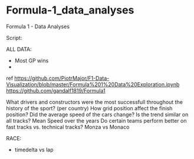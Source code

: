 # Formula-1_data_analyses
Formula 1 - Data Analyses




Script:


ALL DATA:

  * Most GP wins
  *
  
ref
https://github.com/PiotrMajor/F1-Data-Visualization/blob/master/Formula%201%20Data%20Exploration.ipynb
https://github.com/gandalf1819/Formula1
  
What drivers and constructors were the most successfull throughout the history of the sport? (per country)
How grid position affect the finish position?
Did the average speed of the cars change? Is the trend similar on all tracks? Mean Speed over the years
Do certain teams perform better on fast tracks vs. technical tracks? Monza vs Monaco
 
RACE:
  
  * timedelta vs lap
